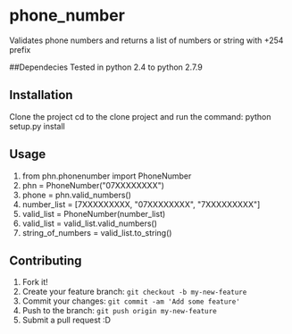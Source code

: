 # phone_number
Validates phone numbers and returns a list of numbers or string  with +254 prefix

##Dependecies
Tested in python 2.4 to python 2.7.9

## Installation
Clone the project
cd to the clone project and run the command:
python setup.py install

## Usage
1. from phn.phonenumber import PhoneNumber
2. phn = PhoneNumber("07XXXXXXXX")
3. phone = phn.valid_numbers()
4. number_list = [7XXXXXXXXX, "07XXXXXXXX", "7XXXXXXXXX"]
5. valid_list = PhoneNumber(number_list)
6. valid_list = valid_list.valid_numbers()
7. string_of_numbers = valid_list.to_string()

## Contributing

1. Fork it!
2. Create your feature branch: `git checkout -b my-new-feature`
3. Commit your changes: `git commit -am 'Add some feature'`
4. Push to the branch: `git push origin my-new-feature`
5. Submit a pull request :D
